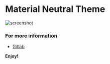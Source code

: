 # Material Neutral Theme

![screenshot](https://i.imgur.com/5fN1JKi.png)

### For more information
* [Gitlab](https://gitlab.com/bernardodsanderson/material-neutral-theme)

**Enjoy!**